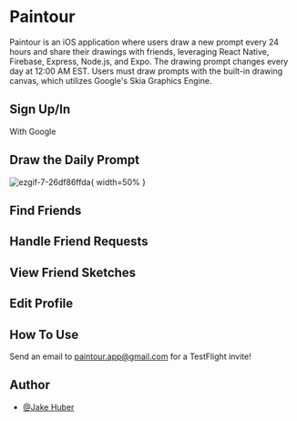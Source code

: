 # Paintour
Paintour is an iOS application where users draw a new prompt every 24 hours and share their drawings with friends, leveraging React Native, Firebase, Express, Node.js, and Expo. The drawing prompt changes every day at 12:00 AM EST. Users must draw prompts with the built-in drawing canvas, which utilizes Google's Skia Graphics Engine. 

## Sign Up/In
With Google

## Draw the Daily Prompt
![ezgif-7-26df86ffda](https://github.com/Jakeahuber/Paintour/assets/68114979/df6639d3-271c-4029-b9eb-eb82e704269e){ width=50% }
## Find Friends

## Handle Friend Requests

## View Friend Sketches

## Edit Profile

## How To Use 

Send an email to paintour.app@gmail.com for a TestFlight invite! 

## Author

- [@Jake Huber](https://www.github.com/jakeahuber)
